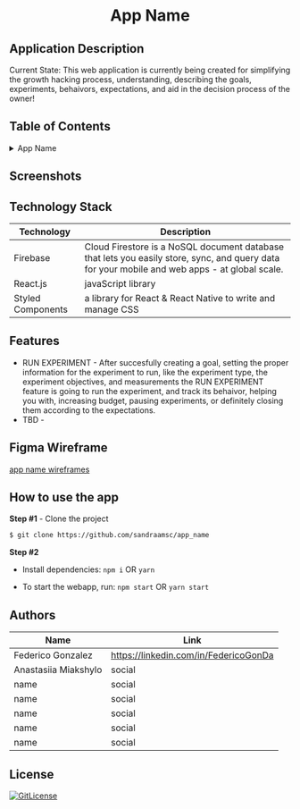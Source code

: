 <!-- Designed for nanoGiants 12.2022 hackathon -->
  <h1 align="center">App Name</h1>

## Application Description

Current State: This web application is currently being created for simplifying the growth hacking process, understanding, describing the goals, experiments, behaivors, expectations, and aid in the decision process of the owner!

## Table of Contents

<details>
<summary>App Name</summary>

- [Application Description](#application-description)
- [Table of Contents](#table-of-contents)
- [Screenshots](#screenshots)
- [Figma Wireframe](#figma-wireframe)
- [Technology Stack](#technology-stack)
- [Features](#features)
- [How to use the app](#how-to-use-the-app)
- [Authors](#authors)
- [License](#license)

</details>

## Screenshots


## Technology Stack

| Technology                                                    | Description                                                          |
| ------------------------------------------------------------- | -------------------------------------------------------------------- |
| Firebase                                                      | Cloud Firestore is a NoSQL document database that lets you easily store, sync, and query data for your mobile and web apps - at global scale. |
| React.js                                                      | javaScript library                                                   |
| Styled Components                                             | a library for React & React Native to write and manage CSS           |

## Features

- RUN EXPERIMENT - After succesfully creating a goal, setting the proper information for the experiment to run, like the experiment type, the experiment objectives, and measurements the RUN EXPERIMENT feature is going to run the experiment, and track its behaivor, helping you with, increasing budget, pausing experiments, or definitely closing them according to the expectations.
- TBD - 

## Figma Wireframe

[app name wireframes](link)

## How to use the app

**Step #1** - Clone the project

```bash
$ git clone https://github.com/sandraamsc/app_name
```

**Step #2**

- Install dependencies: `npm i` OR `yarn`

- To start the webapp, run: `npm start` OR `yarn start`


## Authors

| Name            | Link                                   |
| --------------- | -------------------------------------- |
| Federico Gonzalez | https://linkedin.com/in/FedericoGonDa |
| Anastasiia Miakshylo | social |
| name | social |
| name | social |
| name | social |
| name | social |
| name | social |

## License

[![GitLicense](https://img.shields.io/badge/License-MIT-lime.svg)](https://github.com/sandraamsc/app_name/blob/main/LICENSE)
